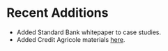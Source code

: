 # Recent Additions

+ Added Standard Bank whitepaper to case studies.
+ Added Credit Agricole materials [here](https://github.com/dromologue/ContinuousTransformation/wiki/Credit-Agricole).
